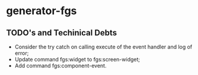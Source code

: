 # generator-fgs

## TODO's and Techinical Debts

* Consider the try catch on calling execute of the event handler and log of error;
* Update command fgs:widget to fgs:screen-widget;
* Add command fgs:component-event.
